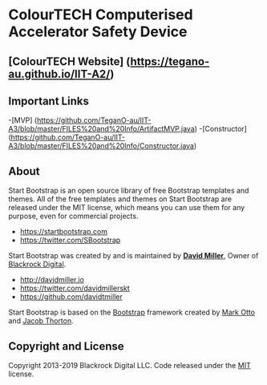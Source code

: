 # ColourTECH Computerised Accelerator Safety Device

## [ColourTECH Website] (https://tegano-au.github.io/IIT-A2/)

## Important Links
-[MVP] (https://github.com/TeganO-au/IIT-A3/blob/master/FILES%20and%20Info/ArtifactMVP.java)
-[Constructor] (https://github.com/TeganO-au/IIT-A3/blob/master/FILES%20and%20Info/Constructor.java)


## About

Start Bootstrap is an open source library of free Bootstrap templates and themes. All of the free templates and themes on Start Bootstrap are released under the MIT license, which means you can use them for any purpose, even for commercial projects.

* https://startbootstrap.com
* https://twitter.com/SBootstrap

Start Bootstrap was created by and is maintained by **[David Miller](http://davidmiller.io/)**, Owner of [Blackrock Digital](https://blackrockdigital.io/).

* http://davidmiller.io
* https://twitter.com/davidmillerskt
* https://github.com/davidtmiller

Start Bootstrap is based on the [Bootstrap](https://getbootstrap.com/) framework created by [Mark Otto](https://twitter.com/mdo) and [Jacob Thorton](https://twitter.com/fat).

## Copyright and License

Copyright 2013-2019 Blackrock Digital LLC. Code released under the [MIT](https://github.com/BlackrockDigital/startbootstrap-clean-blog/blob/gh-pages/LICENSE) license.
